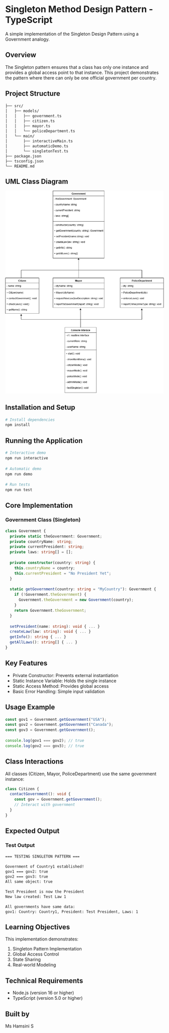 # Singleton Method Design Pattern - TypeScript

A simple implementation of the Singleton Design Pattern using a Government analogy.

## Overview

The Singleton pattern ensures that a class has only one instance and provides a global access point to that instance. This project demonstrates the pattern where there can only be one official government per country.

## Project Structure

```
├── src/
│   ├── models/
│   │   ├── government.ts
│   │   ├── citizen.ts
│   │   ├── mayor.ts
│   │   └── policeDepartment.ts
│   └── main/
│       ├── interactiveMain.ts
│       ├── automaticDemo.ts
│       └── singletonTest.ts
├── package.json
├── tsconfig.json
└── README.md
```

## UML Class Diagram

![Government Singleton UML Diagram](Singleton_Pattern.png)

## Installation and Setup

```bash
# Install dependencies
npm install
```

## Running the Application

```bash
# Interactive demo
npm run interactive

# Automatic demo
npm run demo

# Run tests
npm run test
```

## Core Implementation

### Government Class (Singleton)

```typescript
class Government {
  private static theGovernment: Government;
  private countryName: string;
  private currentPresident: string;
  private laws: string[] = [];

  private constructor(country: string) {
    this.countryName = country;
    this.currentPresident = "No President Yet";
  }

  static getGovernment(country: string = "MyCountry"): Government {
    if (!Government.theGovernment) {
      Government.theGovernment = new Government(country);
    }
    return Government.theGovernment;
  }

  setPresident(name: string): void { ... }
  createLaw(law: string): void { ... }
  getInfo(): string { ... }
  getAllLaws(): string[] { ... }
}
```

## Key Features

- Private Constructor: Prevents external instantiation
- Static Instance Variable: Holds the single instance
- Static Access Method: Provides global access
- Basic Error Handling: Simple input validation

## Usage Example

```typescript
const gov1 = Government.getGovernment("USA");
const gov2 = Government.getGovernment("Canada");
const gov3 = Government.getGovernment();

console.log(gov1 === gov2); // true
console.log(gov2 === gov3); // true
```

## Class Interactions

All classes (Citizen, Mayor, PoliceDepartment) use the same government instance:

```typescript
class Citizen {
  contactGovernment(): void {
    const gov = Government.getGovernment();
    // Interact with government
  }
}
```

## Expected Output

### Test Output

```
=== TESTING SINGLETON PATTERN ===

Government of Country1 established!
gov1 === gov2: true
gov2 === gov3: true
All same object: true

Test President is now the President
New law created: Test Law 1

All governments have same data:
gov1: Country: Country1, President: Test President, Laws: 1
```

## Learning Objectives

This implementation demonstrates:

1. Singleton Pattern Implementation
2. Global Access Control
3. State Sharing
4. Real-world Modeling

## Technical Requirements

- Node.js (version 16 or higher)
- TypeScript (version 5.0 or higher)

## Built by

Ms Hamsini S

